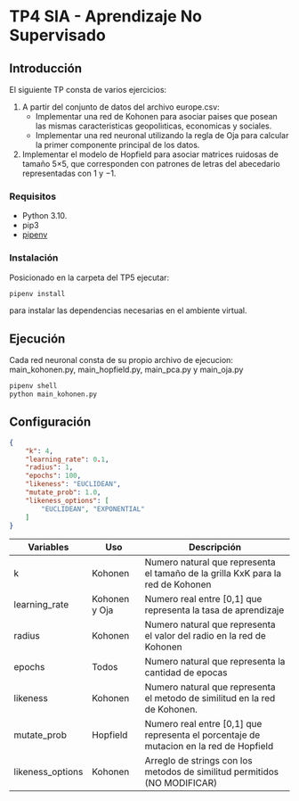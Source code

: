 
# TP4 SIA - Aprendizaje No Supervisado

## Introducción

El siguiente TP consta de varios ejercicios: 

1. A partir del conjunto de datos del archivo europe.csv:
    - Implementar una red de Kohonen para asociar paises que posean las mismas caracteristicas geopoliıticas,
     economicas y sociales.
    - Implementar una red neuronal utilizando la regla de Oja para calcular la primer componente principal
     de los datos.
2. Implementar el modelo de Hopfield para asociar matrices ruidosas de tamaño 5×5, que corresponden con
   patrones de letras del abecedario representadas con 1 y −1.


### Requisitos

- Python 3.10.
- pip3
- [pipenv](https://pypi.org/project/pipenv/)

### Instalación

Posicionado en la carpeta del TP5 ejecutar:

```sh
pipenv install
```

para instalar las dependencias necesarias en el ambiente virtual.

## Ejecución

Cada red neuronal consta de su propio archivo de ejecucion: main_kohonen.py, main_hopfield.py, main_pca.py y main_oja.py

```sh
pipenv shell
python main_kohonen.py
```

## Configuración

``` json
{
    "k": 4,
    "learning_rate": 0.1,
    "radius": 1,
    "epochs": 100,
    "likeness": "EUCLIDEAN",
    "mutate_prob": 1.0,
    "likeness_options": [
        "EUCLIDEAN", "EXPONENTIAL"
    ]
}
```

| Variables         | Uso           | Descripción                                                          
|-------------------|---------------|----------------------------------------------------------------------------------------|
| k                 | Kohonen       | Numero natural que representa el tamaño de la grilla KxK para la red de Kohonen        |
| learning_rate     | Kohonen y Oja | Numero real entre [0,1] que representa la tasa de aprendizaje                          | 
| radius            | Kohonen       | Numero natural que representa el valor del radio en la red de Kohonen                  | 
| epochs            | Todos         | Numero natural que representa la cantidad de epocas                                    | 
| likeness          | Kohonen       | Numero natural que representa el metodo de similitud en la red de Kohonen.             |
| mutate_prob       | Hopfield      | Numero real entre [0,1] que representa el porcentaje de mutacion en la red de Hopfield | 
| likeness_options  | Kohonen       | Arreglo de strings con los metodos de similitud permitidos (NO MODIFICAR)              |